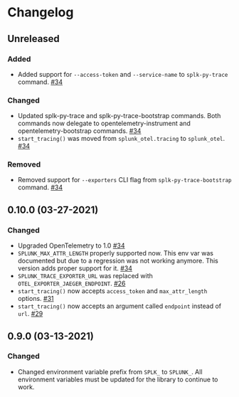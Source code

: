 # Changelog

## Unreleased

### Added

- Added support for `--access-token` and `--service-name` to `splk-py-trace` command.
  [#34](https://github.com/signalfx/splunk-otel-python/pull/34)

### Changed

- Updated splk-py-trace and splk-py-trace-bootstrap commands.
  Both commands now delegate to opentelemetry-instrument and opentelemetry-bootstrap commands.
  [#34](https://github.com/signalfx/splunk-otel-python/pull/34)
- `start_tracing()` was moved from `splunk_otel.tracing` to `splunk_otel`.
  [#34](https://github.com/signalfx/splunk-otel-python/pull/34)

### Removed

- Removed support for `--exporters` CLI flag from `splk-py-trace-bootstrap` command.
  [#34](https://github.com/signalfx/splunk-otel-python/pull/34)

## 0.10.0 (03-27-2021)

### Changed

- Upgraded OpenTelemetry to 1.0
  [#34](https://github.com/signalfx/splunk-otel-python/pull/34)
- `SPLUNK_MAX_ATTR_LENGTH` properly supported now. This env var was documented
  but due to a regression was not working anymore. This version adds proper
  support for it.
  [#34](https://github.com/signalfx/splunk-otel-python/pull/34)
- `SPLUNK_TRACE_EXPORTER_URL` was replaced with `OTEL_EXPORTER_JAEGER_ENDPOINT`.
  [#26](https://github.com/signalfx/splunk-otel-python/pull/26)
- `start_tracing()` now accepts `access_token` and `max_attr_length` options.
  [#31](https://github.com/signalfx/splunk-otel-python/pull/31)
- `start_tracing()` now accepts an argument called `endpoint` instead of `url`.
  [#29](https://github.com/signalfx/splunk-otel-python/pull/29)

## 0.9.0 (03-13-2021)

### Changed

- Changed environment variable prefix from `SPLK_` to `SPLUNK_`. All environment
  variables must be updated for the library to continue to work.